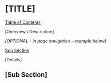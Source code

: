 # [TITLE]

[Table of Contents](/README.md)

[Overview / Description]

*[OPTIONAL - In page navigation - example below]*

[Sub Section](#sub-section)

[Details]

## [Sub Section]
